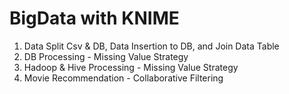 # BigData with KNIME

1. Data Split Csv & DB, Data Insertion to DB, and Join Data Table
2. DB Processing - Missing Value Strategy
3. Hadoop & Hive Processing - Missing Value Strategy
4. Movie Recommendation - Collaborative Filtering